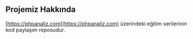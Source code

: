 ## Projemiz Hakkında

[https://phpanaliz.com](https://phpanaliz.com) üzerindeki eğitim serilerinin kod paylaşım reposudur.
